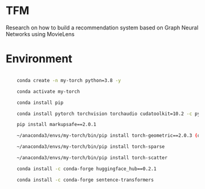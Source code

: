 # TFM

Research on how to build a recommendation system based on Graph Neural Networks using MovieLens

# Environment

```bash

    conda create -n my-torch python=3.8 -y

    conda activate my-torch

    conda install pip

    conda install pytorch torchvision torchaudio cudatoolkit=10.2 -c pytorch

    pip install markupsafe==2.0.1

    ~/anaconda3/envs/my-torch/bin/pip install torch-geometric==2.0.3 (da errores pero funciona)

    ~/anaconda3/envs/my-torch/bin/pip install torch-sparse

    ~/anaconda3/envs/my-torch/bin/pip install torch-scatter

    conda install -c conda-forge huggingface_hub==0.2.1

    conda install -c conda-forge sentence-transformers

```
